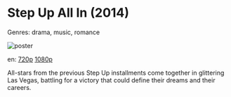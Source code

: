 # Step Up All In (2014)

Genres: drama, music, romance

![poster](http://image.tmdb.org/t/p/w500/jFkvtmhE4NqENI4e0sZxmI8vrSS.jpg)

en:
  [720p](magnet:?xt=urn:btih:0C6839999BC9EC01D596D33DBF6922CACB99CA56&tr=udp://glotorrents.pw:6969/announce&tr=udp://tracker.opentrackr.org:1337/announce&tr=udp://torrent.gresille.org:80/announce&tr=udp://tracker.openbittorrent.com:80&tr=udp://tracker.coppersurfer.tk:6969&tr=udp://tracker.leechers-paradise.org:6969&tr=udp://p4p.arenabg.ch:1337&tr=udp://tracker.internetwarriors.net:1337)
  [1080p](magnet:?xt=urn:btih:3DAD63DAD93ACE3076C2095E5C337C9E0DC1DCA3&tr=udp://glotorrents.pw:6969/announce&tr=udp://tracker.opentrackr.org:1337/announce&tr=udp://torrent.gresille.org:80/announce&tr=udp://tracker.openbittorrent.com:80&tr=udp://tracker.coppersurfer.tk:6969&tr=udp://tracker.leechers-paradise.org:6969&tr=udp://p4p.arenabg.ch:1337&tr=udp://tracker.internetwarriors.net:1337)
  


All-stars from the previous Step Up installments come together in glittering Las Vegas, battling for a victory that could define their dreams and their careers.